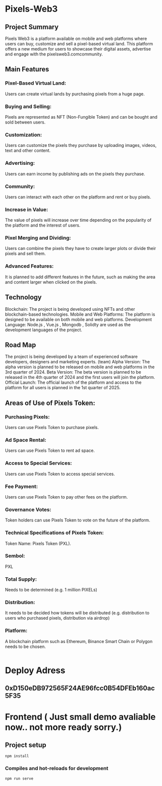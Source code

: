 # Pixels-Web3

## Project Summary

Pixels Web3 is a platform available on mobile and web platforms where users can buy, customize and sell a pixel-based virtual land. This platform offers a new medium for users to showcase their digital assets, advertise and engage with the pixelsweb3.comcommunity.

## Main Features

### Pixel-Based Virtual Land:

Users can create virtual lands by purchasing pixels from a huge page.

### Buying and Selling:

Pixels are represented as NFT (Non-Fungible Token) and can be bought and sold between users.

### Customization:

Users can customize the pixels they purchase by uploading images, videos, text and other content.

### Advertising:

Users can earn income by publishing ads on the pixels they purchase.

### Community:

Users can interact with each other on the platform and rent or buy pixels.

### Increase in Value:

The value of pixels will increase over time depending on the popularity of the platform and the interest of users.

### Pixel Merging and Dividing:

Users can combine the pixels they have to create larger plots or divide their pixels and sell them.

### Advanced Features:

It is planned to add different features in the future, such as making the area and content larger when clicked on the pixels.

## Technology

Blockchain:
The project is being developed using NFTs and other blockchain-based technologies.
Mobile and Web Platforms:
The platform is designed to be available on both mobile and web platforms.
Development Language:
Node.js , Vue.js , Mongodb , Solidty are used as the development languages ​​of the project.

## Road Map

The project is being developed by a team of experienced software developers, designers and marketing experts. (team)
Alpha Version:
The alpha version is planned to be released on mobile and web platforms in the 3rd quarter of 2024.
Beta Version:
The beta version is planned to be released in the 4th quarter of 2024 and the first users will join the platform.
Official Launch:
The official launch of the platform and access to the platform for all users is planned in the 1st quarter of 2025.

## Areas of Use of Pixels Token:

### Purchasing Pixels:

Users can use Pixels Token to purchase pixels.

### Ad Space Rental:

Users can use Pixels Token to rent ad space.

### Access to Special Services:

Users can use Pixels Token to access special services.

### Fee Payment:

Users can use Pixels Token to pay other fees on the platform.

### Governance Votes:

Token holders can use Pixels Token to vote on the future of the platform.

### Technical Specifications of Pixels Token:

Token Name: Pixels Token (PXL).

### Sembol:

PXL

### Total Supply:

Needs to be determined (e.g. 1 million PIXELs)

### Distribution:

It needs to be decided how tokens will be distributed (e.g. distribution to users who purchased pixels, distribution via airdrop)

### Platform:

A blockchain platform such as Ethereum, Binance Smart Chain or Polygon needs to be chosen.

```

```

# Deploy Adress

## 0xD150eDB972565F24AE96fcc0B54DFEb160ac5F35

# Frontend ( Just small demo avaliable now.. not more ready sorry.)

## Project setup

```
npm install
```

### Compiles and hot-reloads for development

```
npm run serve
```
